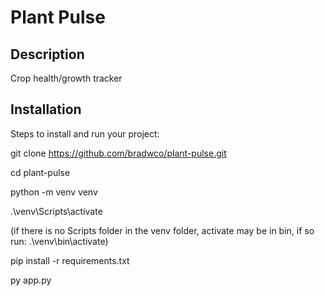 # Plant Pulse

## Description
Crop health/growth tracker

## Installation
Steps to install and run your project:

git clone https://github.com/bradwco/plant-pulse.git

cd plant-pulse

python -m venv venv

.\venv\Scripts\activate 

(if there is no Scripts folder in the venv folder, activate may be in bin, if so run:
.\venv\bin\activate)

pip install -r requirements.txt

py app.py

    
    
